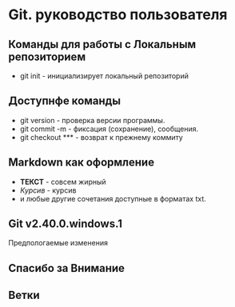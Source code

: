# Git. руководство пользователя
## Команды для работы с Локальным репозиторием 
* git init - инициализирует локальный репозиторий
## Доступнфе команды
* git version - проверка версии программы.
* git commit -m - фиксация (сохранение), сообщения.
* git checkout *** - возврат к прежнему коммиту
## Markdown как оформление
* **ТЕКСТ** - совсем жирный
* *Курсив* - курсив
* и любые другие сочетания доступные в форматах txt.
## Git v2.40.0.windows.1
Предпологаемые изменения
## Спасибо за **Внимание** 
## Ветки